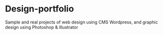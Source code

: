 # Design-portfolio
Sample and real projects of web design using CMS Wordpress, and graphic design using Photoshop &amp; Illustrator
